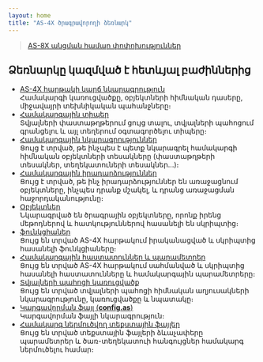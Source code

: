 ```yaml
---
layout: home
title: "AS-4X ծրագրավորողի ձեռնարկ"
---
```


> [AS-8X անցման համար փոփոխություններ](HTM/ProgrGuide/Obzor/as8x.md)

## Ձեռնարկը կազմված է հետևյալ բաժիններից

* [AS-4X հարթակի կարճ նկարագրություն](HTM/ProgrGuide/Obzor/vvedenie.html)  
  Համակարգի կառուցվածքը, օբյեկտների հիմնական դասերը, միջավայրի տեխնիկական պահանջները։
* [Համակարգային տիպեր](HTM/ProgrGuide/types.md)  
  Տվյալների փաստաթղթերում ցույց տալու, տվյալների պահոցում գրանցելու և այլ տեղերում օգտագործելու տիպերը։ 
* [Համակարգային նկարագրություններ](HTM/ProgrGuide/Defs.md)  
  Ցույց է տրված, թե ինչպես է պետք նկարագրել համակարգի հիմնական օբյեկտների տեսակները (փաստաթղթերի տեսակներ, տեղեկատուների տեսակներ...)։
* [Համակարգային իրադարձություններ](HTM/ProgrGuide/scriptstproced.md)  
  Ցույց է տրված, թե ինչ իրադարձություններ են առաջացնում օբյեկտները, ինչպես դրանք մշակել, և դրանց առաջացման հաջորդականությունը։
* [Օբյեկտներ](HTM/ProgrGuide/objects.md)  
  Նկարագրված են ծրագրային օբյեկտները, որոնք իրենց մեթոդներով և հատկություններով հասանելի են սկրիպտից։
* [ֆունկցիաներ](HTM/ProgrGuide/functions.html)  
  Ցույց են տրված AS-4X հարթակում իրականացված և սկրիպտից հասանելի ֆունկցիաները։
* [Համակարգային հաստատուններ և պարամետրեր](HTM/ProgrGuide/constants.md)  
  Ցույց են տրված AS-4X հարթակում սահմանված և սկրիպտից հասանելի հաստատունները և համակարգային պարամետրերը։
* [Տվյալների պահոցի կառուցվածք](HTM/ProgrGuide/Database/database_scheme.html)  
  Ցույց են տրված տվյալների պահոցի հիմնական աղյուսակների նկարագրությունը, կառուցվածքը և նպատակը։
* [Կարգավորման ֆայլ (**config.as**)](HTM/Config_as_struct.md)  
  Կարգավորման ֆայլի նկարագրություն։
* [Համակարգ ներմուծվող տեքստային ֆայլեր](HTM/ProgrGuide/Import_Files.md)  
  Ցույց են տրված տեքստային ֆայլերի ձևաչափերը պարամետրեր և ծառ-տեղեկատուի հանգույցներ hամակարգ ներմուծելու համար։ 
